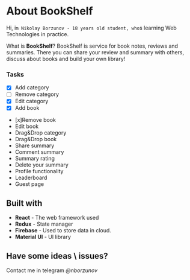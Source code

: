 # About BookShelf

Hi, i`m Nikolay Borzunov - 18 years old student, who`s learning Web Technologies in practice.

What is **BookShelf**?
BookShelf is service for book notes, reviews and summaries. 
There you can share your review and summary with others, discuss about books and build your own library!

### Tasks
* [x] Add category
* [ ] Remove category
* [x] Edit category
* [x] Add book
* [x]Remove book
* Edit book
* Drag&Drop category
* Drag&Drop book
* Share summary
* Comment summary
* Summary rating
* Delete your summary
* Profile functionality
* Leaderboard
* Guest page

## Built with
* **React** - The web framework used
* **Redux** - State manager
* **Firebase** - Used to store data in cloud.
* **Material UI** - UI library

## Have some ideas \ issues?
Contact me in telegram *@nborzunov*

